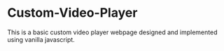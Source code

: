 # Custom-Video-Player

This is a basic custom video player webpage designed and implemented using vanilla javascript. 
